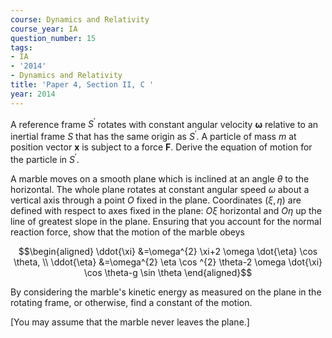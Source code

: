 ```yaml
---
course: Dynamics and Relativity
course_year: IA
question_number: 15
tags:
- IA
- '2014'
- Dynamics and Relativity
title: 'Paper 4, Section II, C '
year: 2014
---
```




A reference frame $S^{\prime}$ rotates with constant angular velocity $\boldsymbol{\omega}$ relative to an inertial frame $S$ that has the same origin as $S^{\prime}$. A particle of mass $m$ at position vector $\mathbf{x}$ is subject to a force $\mathbf{F}$. Derive the equation of motion for the particle in $S^{\prime}$.

A marble moves on a smooth plane which is inclined at an angle $\theta$ to the horizontal. The whole plane rotates at constant angular speed $\omega$ about a vertical axis through a point $O$ fixed in the plane. Coordinates $(\xi, \eta)$ are defined with respect to axes fixed in the plane: $O \xi$ horizontal and $O \eta$ up the line of greatest slope in the plane. Ensuring that you account for the normal reaction force, show that the motion of the marble obeys

$$\begin{aligned}
\ddot{\xi} &=\omega^{2} \xi+2 \omega \dot{\eta} \cos \theta, \\
\ddot{\eta} &=\omega^{2} \eta \cos ^{2} \theta-2 \omega \dot{\xi} \cos \theta-g \sin \theta
\end{aligned}$$

By considering the marble's kinetic energy as measured on the plane in the rotating frame, or otherwise, find a constant of the motion.

[You may assume that the marble never leaves the plane.]